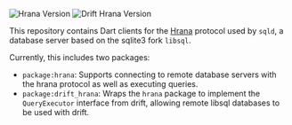 ![Hrana Version](https://img.shields.io/pub/v/hrana)
![Drift Hrana Version](https://img.shields.io/pub/v/drift_hrana)

This repository contains Dart clients for the [Hrana][hrana] protocol used by
`sqld`, a database server based on the sqlite3 fork `libsql`.

Currently, this includes two packages:

- `package:hrana`: Supports connecting to remote database servers with the
  hrana protocol as well as executing queries.
- `package:drift_hrana`: Wraps the `hrana` package to implement the
  `QueryExecutor` interface from drift, allowing remote libsql databases to be
  used with drift.

[hrana]: https://github.com/tursodatabase/libsql/blob/main/docs/HRANA_3_SPEC.md
